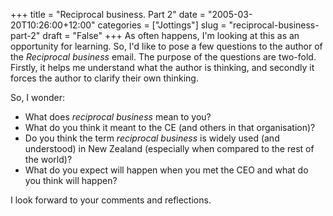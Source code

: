 +++
title = "Reciprocal business. Part 2"
date = "2005-03-20T10:26:00+12:00"
categories = ["Jottings"]
slug = "reciprocal-business-part-2"
draft = "False"
+++
As often happens, I'm looking at this as an opportunity for
learning. So, I'd like to pose a few questions to the author of the
_Reciprocal business_ email. The purpose of the questions are
two-fold. Firstly, it helps me understand what the author is thinking,
and secondly it forces the author to clarify their own thinking.

So, I wonder:

- What does _reciprocal business_ mean to you?
- What do you think it meant to the CE (and
others in that organisation)?
- Do you think the term _reciprocal business_ is widely used (and
understood) in New Zealand (especially when compared to the
rest of the world)?
- What do you expect will happen when you met the 
CEO and what do you think will happen?

I look forward to your comments and reflections.

